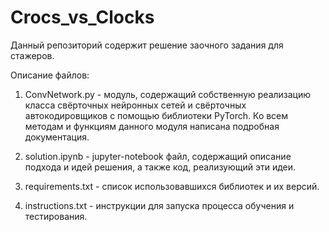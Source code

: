 # Crocs_vs_Clocks
Данный репозиторий содержит решение заочного задания для стажеров.

Описание файлов:

1. ConvNetwork.py - модуль, содержащий собственную реализацию класса свёрточных нейронных сетей и свёрточных автокодировщиков с помощью библиотеки PyTorch. Ко всем методам и функциям данного модуля написана подробная документация.

2. solution.ipynb - jupyter-notebook файл, содержащий описание подхода и идей решения, а также код, реализующий эти идеи.

3. requirements.txt - список использовавшихся библиотек и их версий.

4. instructions.txt - инструкции для запуска процесса обучения и тестирования.

